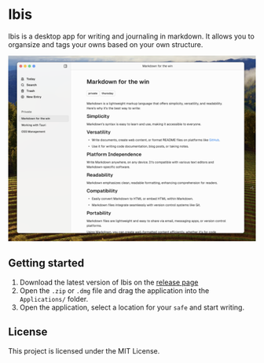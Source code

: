 # Ibis

Ibis is a desktop app for writing and journaling in markdown. It allows you to organsize and tags your owns based on your own structure.

![Ibis app screenshot](./public/cover-photo.png)

## Getting started

1. Download the latest version of Ibis on the [release page](https://github.com/sunday-studio/ibis/releases)
2. Open the `.zip` or `.dmg` file and drag the application into the `Applications/` folder.
3. Open the application, select a location for your `safe` and start writing.

## License

This project is licensed under the MIT License.
